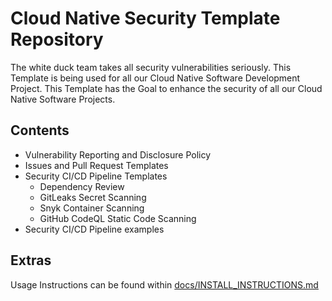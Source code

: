 # Cloud Native Security Template Repository
The white duck team takes all security vulnerabilities seriously. This Template is being used for all our Cloud Native Software Development Project. This Template has the Goal to enhance the security of all our Cloud Native Software Projects.

## Contents
- Vulnerability Reporting and Disclosure Policy
- Issues and Pull Request Templates
- Security CI/CD Pipeline Templates
  - Dependency Review
  - GitLeaks Secret Scanning
  - Snyk Container Scanning
  - GitHub CodeQL Static Code Scanning
- Security CI/CD Pipeline examples

## Extras
Usage Instructions can be found within [docs/INSTALL_INSTRUCTIONS.md](./docs/INSTALL_INSTRUCTIONS.md)
